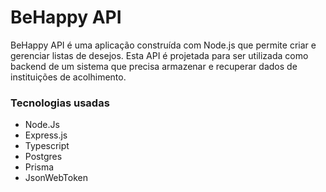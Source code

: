 <h1>BeHappy API</h1>
<p>BeHappy API é uma aplicação construída com Node.js que permite criar e gerenciar listas de desejos. Esta API é projetada para ser utilizada como backend de um sistema que precisa armazenar e recuperar dados de instituições de acolhimento.</p>

<h3>Tecnologias usadas</h3>
<ul>
<li>Node.Js</li>
<li>Express.js</li>
<li>Typescript</li>
<li>Postgres</li>
<li>Prisma</li>
<li>JsonWebToken</li>
</ul>
